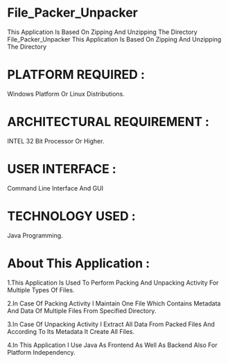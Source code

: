 # File_Packer_Unpacker

This Application Is Based On Zipping And Unzipping The Directory File_Packer_Unpacker This Application Is Based On Zipping And Unzipping The Directory

# PLATFORM REQUIRED :
Windows Platform Or Linux Distributions.

# ARCHITECTURAL REQUIREMENT :
INTEL 32 Bit Processor Or Higher.

# USER INTERFACE :
Command Line Interface And GUI

# TECHNOLOGY USED :
Java Programming.

# About This Application :
1.This Application Is Used To Perform Packing And Unpacking Activity For Multiple Types Of Files.

2.In Case Of Packing Activity I Maintain One File Which Contains Metadata And Data Of Multiple Files From Specified Directory.

3.In Case Of Unpacking Activity I Extract All Data From Packed Files And According To Its Metadata It Create All Files.

4.In This Application I Use Java As Frontend As Well As Backend Also For Platform Independency.
